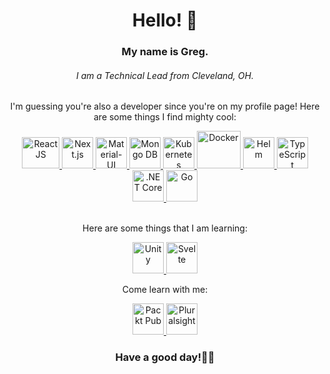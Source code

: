 <div id="header" align="center"> 
  <h1>Hello! 🐶</h1>
  <h3>My name is Greg.</h3>
  <h6>I am a Technical Lead from Cleveland, OH.</h6>
</div>
<div id="body" align="center"> 
  <p>I'm guessing you're also a developer since you're on my profile page! Here are some things I find mighty cool:</p>
</div>
<div id="images" align="center"> 
  <a href="https://reactjs.org/" target="_blank"> <img src="https://upload.wikimedia.org/wikipedia/commons/thumb/a/a7/React-icon.svg/2300px-React-icon.svg.png" alt="React JS" width="60" height="50"/> </a> 
    <a href="https://nextjs.org/" target="_blank"> <img src="https://seeklogo.com/images/N/next-js-logo-8FCFF51DD2-seeklogo.com.png" alt="Next.js" width="50" height="50"/> </a>
  <a href="https://mui.com/" target="_blank"> <img src="https://mui.com/static/logo.png" alt="Material-UI" width="50" height="50"/> </a> 
  <a href="https://www.mongodb.com/" target="_blank"> <img src="https://assets-global.website-files.com/6130fa1501794e37c21867cf/6191a3901b4f74718ba3916a_613294646e81b85ff5c7a1ef_MongoDB.svg" alt="Mongo DB" width="50" height="50"/> </a> 
    <a href="https://kubernetes.io/" target="_blank"> <img src="https://upload.wikimedia.org/wikipedia/commons/thumb/3/39/Kubernetes_logo_without_workmark.svg/1200px-Kubernetes_logo_without_workmark.svg.png" alt="Kubernetes" width="50" height="50"/> </a> 
  <a href="https://www.docker.com/" target="_blank"> <img src="https://www.docker.com/wp-content/uploads/2022/03/vertical-logo-monochromatic.png" alt="Docker" width="70" height="60"/> </a> 
  <a href="https://helm.sh/" target="_blank"> <img src="https://helm.sh/img/helm.svg" alt="Helm" width="50" height="50"/> </a> 
  <a href="https://www.typescriptlang.org/" target="_blank"> <img src="https://seeklogo.com/images/T/typescript-logo-B29A3F462D-seeklogo.com.png" alt="TypeScript" width="50" height="50"/> </a> 
  <a href="https://docs.microsoft.com/en-us/dotnet/core/introduction" target="_blank"> <img src="https://upload.wikimedia.org/wikipedia/commons/thumb/e/ee/.NET_Core_Logo.svg/2048px-.NET_Core_Logo.svg.png" alt=".NET Core" width="50" height="50"/> </a>
  <a href="https://go.dev/" target="_blank"> <img src="https://go.dev/blog/go-brand/Go-Logo/PNG/Go-Logo_Blue.png" alt="Go" width="50" height="50"/> </a>
</div>
</br>
<div id="learn" align="center"> 
  <p>Here are some things that I am learning:</p>
</div>
<div id="learn-logos" align="center"> 
  <a href="https://unity.com/" target="_blank"> <img src="https://cdn.freebiesupply.com/logos/large/2x/unity-69-logo-png-transparent.png" alt="Unity" width="50" height="50"/> </a> 
  <a href="https://svelte.dev/" target="_blank"> <img src="https://user-images.githubusercontent.com/8250434/213247993-23fcb63d-7f1e-4a5b-9408-19213c72447f.png" alt="Svelte" width="50" height="50"/> </a> 
</div>
<div id="learn-references" align="center"> 
  <p>Come learn with me:</>
</div>
<div id="learn-references-logos" align="center"> 
  <a href="https://www.packtpub.com/" target="_blank"> <img src="https://avatars.githubusercontent.com/u/10974906?s=280&v=4" alt="Packt Pub" width="50" height="50"/> </a> 
  <a href="https://www.pluralsight.com/" target="_blank"> <img src="https://user-images.githubusercontent.com/4683221/34775011-89bb46c2-f609-11e7-8bd1-d7a70d2277fd.jpg" alt="Pluralsight" width="50" height="50"/> </a>
</div>
<div id="learn" align="center"> 
  <h3>Have a good day!✌🏻</h3>
</div>
